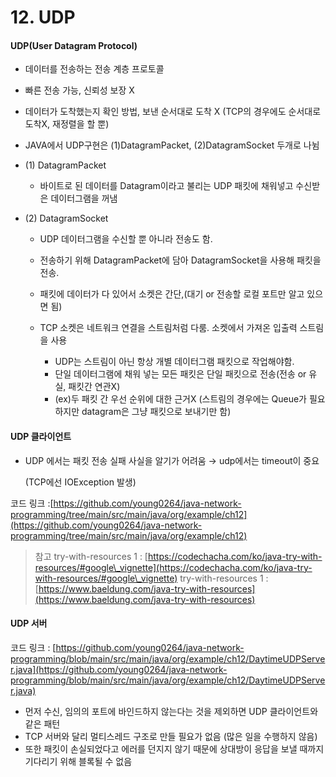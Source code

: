 # 12. UDP

#### UDP(User Datagram Protocol)

* 데이터를 전송하는 전송 계층 프로토콜
* 빠른 전송 가능, 신뢰성 보장 X
* 데이터가 도착했는지 확인 방법, 보낸 순서대로 도착 X (TCP의 경우에도 순서대로 도착X, 재정렬을 할 뿐)
* JAVA에서 UDP구현은 (1)DatagramPacket, (2)DatagramSocket 두개로 나뉨



*   (1) DatagramPacket

    * 바이트로 된 데이터를 Datagram이라고 불리는 UDP 패킷에 채워넣고 수신받은 데이터그램을 꺼냄


* (2) DatagramSocket
  * UDP 데이터그램을 수신할 뿐 아니라 전송도 함.
  * 전송하기 위해 DatagramPacket에 담아 DatagramSocket을 사용해 패킷을 전송.
  * 패킷에 데이터가 다 있어서 소켓은 간단,(대기 or 전송할 로컬 포트만 알고 있으면 됨)
  *   TCP 소켓은 네트워크 연결을 스트림처럼 다룸. 소켓에서 가져온 입출력 스트림을 사용

      * UDP는 스트림이 아닌 항상 개별 데이터그램 패킷으로 작업해야함.
      * 단일 데이터그램에 채워 넣는 모든 패킷은 단일 패킷으로 전송(전송 or 유실, 패킷간 연관X)
      * (ex)두 패킷 간 우선 순위에 대한 근거X (스트림의 경우에는 Queue가 필요하지만 datagram은 그냥 패킷으로 보내기만 함)



#### UDP 클라이언트

*   UDP 에서는 패킷 전송 실패 사실을 알기가 어려움 → udp에서는 timeout이 중요

    (TCP에선 IOException 발생)

코드 링크 :[https://github.com/young0264/java-network-programming/tree/main/src/main/java/org/example/ch12](https://github.com/young0264/java-network-programming/tree/main/src/main/java/org/example/ch12)

> 참고 try-with-resources 1 : [https://codechacha.com/ko/java-try-with-resources/#google\_vignette](https://codechacha.com/ko/java-try-with-resources/#google\_vignette) try-with-resources 1 : [https://www.baeldung.com/java-try-with-resources](https://www.baeldung.com/java-try-with-resources)

####

#### UDP 서버

코드 링크 : [https://github.com/young0264/java-network-programming/blob/main/src/main/java/org/example/ch12/DaytimeUDPServer.java](https://github.com/young0264/java-network-programming/blob/main/src/main/java/org/example/ch12/DaytimeUDPServer.java)

* 먼저 수신, 임의의 포트에 바인드하지 않는다는 것을 제외하면 UDP 클라이언트와 같은 패턴
* TCP 서버와 달리 멀티스레드 구조로 만들 필요가 없음 (많은 일을 수행하지 않음)
* 또한 패킷이 손실되었다고 에러를 던지지 않기 때문에 상대방이 응답을 보낼 때까지 기다리기 위해 블록될 수 없음
